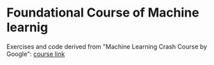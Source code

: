 # Foundational Course of Machine learnig
Exercises and code derived from "Machine Learning Crash Course by Google":
[course link](https://developers.google.com/machine-learning/crash-course)

